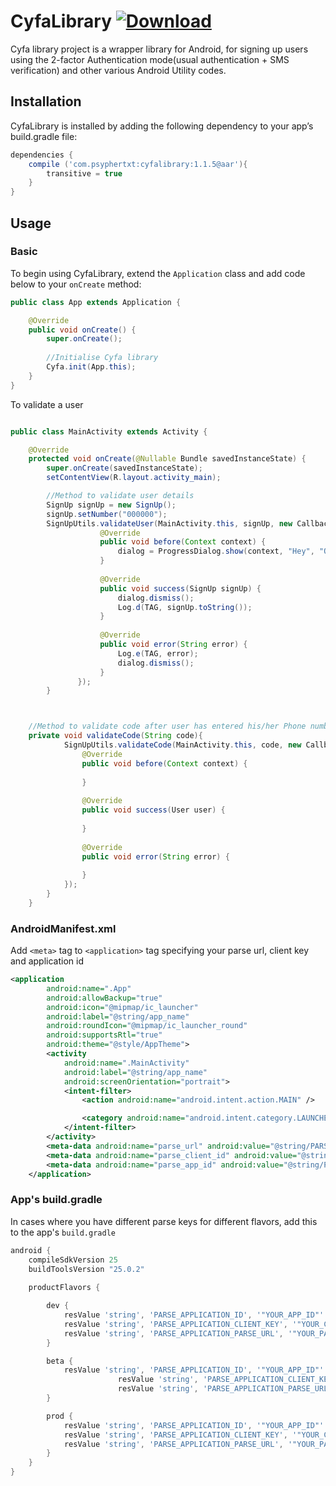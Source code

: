 # CyfaLibrary [ ![Download](https://api.bintray.com/packages/psyphertxt/Cyfa/CyfaLibrary/images/download.svg?version=v1.1.5) ](https://bintray.com/psyphertxt/Cyfa/CyfaLibrary/v1.1.5/link)
Cyfa library project is a wrapper library for Android, for signing up users using the 2-factor Authentication mode(usual authentication + SMS verification) and other various Android Utility codes.

## Installation
CyfaLibrary is installed by adding the following dependency to your app’s build.gradle file: 

```groovy
dependencies {
    compile ('com.psyphertxt:cyfalibrary:1.1.5@aar'){
        transitive = true
    }
}
```

## Usage
### Basic

To begin using CyfaLibrary, extend the  `Application` class and add code below to your `onCreate` method:

```java
public class App extends Application {

    @Override
    public void onCreate() {
        super.onCreate();
        
        //Initialise Cyfa library
        Cyfa.init(App.this);
    }
}
```


To validate a user
```java

public class MainActivity extends Activity {

    @Override
    protected void onCreate(@Nullable Bundle savedInstanceState) {
        super.onCreate(savedInstanceState);
        setContentView(R.layout.activity_main);

        //Method to validate user details
        SignUp signUp = new SignUp();
        signUp.setNumber("000000");
        SignUpUtils.validateUser(MainActivity.this, signUp, new CallbackListener.onCompletionListener() {
                    @Override
                    public void before(Context context) {
                        dialog = ProgressDialog.show(context, "Hey", "Ok I agree");
                    }
        
                    @Override
                    public void success(SignUp signUp) {
                        dialog.dismiss();
                        Log.d(TAG, signUp.toString());
                    }
                    
                    @Override
                    public void error(String error) {
                        Log.e(TAG, error);
                        dialog.dismiss();
                    }
               });
        }



    //Method to validate code after user has entered his/her Phone number
    private void validateCode(String code){
            SignUpUtils.validateCode(MainActivity.this, code, new CallbackListener.onUserCompletionListener() {
                @Override
                public void before(Context context) {
    
                }
    
                @Override
                public void success(User user) {
    
                }
    
                @Override
                public void error(String error) {
    
                }
            });
        }
    }
```
### AndroidManifest.xml
Add `<meta>` tag to `<application>` tag specifying your parse url, client key and application id
```xml
<application
        android:name=".App"
        android:allowBackup="true"
        android:icon="@mipmap/ic_launcher"
        android:label="@string/app_name"
        android:roundIcon="@mipmap/ic_launcher_round"
        android:supportsRtl="true"
        android:theme="@style/AppTheme">
        <activity
            android:name=".MainActivity"
            android:label="@string/app_name"
            android:screenOrientation="portrait">
            <intent-filter>
                <action android:name="android.intent.action.MAIN" />

                <category android:name="android.intent.category.LAUNCHER" />
            </intent-filter>
        </activity>
        <meta-data android:name="parse_url" android:value="@string/PARSE_APPLICATION_PARSE_URL" />
        <meta-data android:name="parse_client_id" android:value="@string/PARSE_APPLICATION_CLIENT_KEY" />
        <meta-data android:name="parse_app_id" android:value="@string/PARSE_APPLICATION_ID" />
    </application>
```

### App's build.gradle

In cases where you have different parse keys for different flavors, add this to the app's `build.gradle`
```groovy
android {
    compileSdkVersion 25
    buildToolsVersion "25.0.2"
    
    productFlavors {

        dev {
            resValue 'string', 'PARSE_APPLICATION_ID', '"YOUR_APP_ID"'
            resValue 'string', 'PARSE_APPLICATION_CLIENT_KEY', '"YOUR_CLIENT_KEY"'
            resValue 'string', 'PARSE_APPLICATION_PARSE_URL', '"YOUR_PARSE_URL"'
        }

        beta {
            resValue 'string', 'PARSE_APPLICATION_ID', '"YOUR_APP_ID"'
                        resValue 'string', 'PARSE_APPLICATION_CLIENT_KEY', '"YOUR_CLIENT_KEY"'
                        resValue 'string', 'PARSE_APPLICATION_PARSE_URL', '"YOUR_PARSE_URL"'
        }

        prod {
            resValue 'string', 'PARSE_APPLICATION_ID', '"YOUR_APP_ID"'
            resValue 'string', 'PARSE_APPLICATION_CLIENT_KEY', '"YOUR_CLIENT_KEY"'
            resValue 'string', 'PARSE_APPLICATION_PARSE_URL', '"YOUR_PARSE_URL"'
        }
    }
}
```

